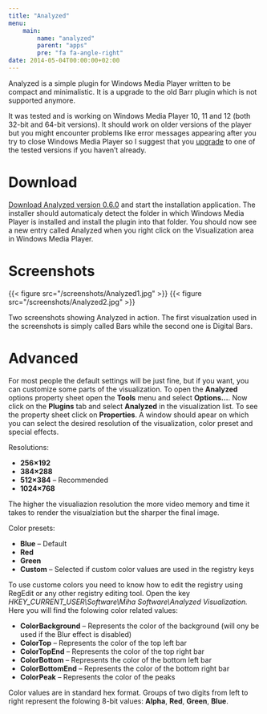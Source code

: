 ```yaml
---
title: "Analyzed"
menu:
    main:
        name: "analyzed"
        parent: "apps"
        pre: "fa fa-angle-right"
date: 2014-05-04T00:00:00+02:00
---
```


Analyzed is a simple plugin for Windows Media Player written to be compact and minimalistic.
It is a upgrade to the old Barr plugin which is not supported anymore.

It was tested and is working on Windows Media Player 10, 11 and 12 (both 32-bit and 64-bit versions).
It should work on older versions of the player but you might encounter problems like error messages appearing
after you try to close Windows Media Player so I suggest that you [upgrade](http://windows.microsoft.com/en-us/windows/download-windows-media-player) to one of the tested versions if you haven’t already.

# Download

[Download Analyzed version 0.6.0](#todo) and start the installation application. The installer should automaticaly detect
the folder in which Windows Media Player is installed and install the plugin into that folder. You should now see a
new entry called Analyzed when you right click on the Visualization area in Windows Media Player.

# Screenshots

{{< figure src="/screenshots/Analyzed1.jpg" >}}
{{< figure src="/screenshots/Analyzed2.jpg" >}}

Two screenshots showing Analyzed in action. The first visualzation used in the screenshots is simply called Bars while the second one is Digital Bars.

# Advanced

For most people the default settings will be just fine, but if you want, you can customize some parts of the
visualization. To open the **Analyzed** options property sheet open the **Tools** menu and select **Options…**. Now click on
the **Plugins** tab and select **Analyzed** in the visualization list. To see the property sheet click on **Properties**. A
window should apear on which you can select the desired resolution of the visualization, color preset and special effects.

Resolutions:

- **256×192**
- **384×288**
- **512×384** – Recommended
- **1024×768**

The higher the visualiazion resolution the more video memory and time it takes to render the visualziation but the sharper the final image.

Color presets:

- **Blue** – Default
- **Red**
- **Green**
- **Custom** – Selected if custom color values are used in the registry keys

To use custome colors you need to know how to edit the registry using RegEdit or any other registry editing tool.
Open the key *HKEY_CURRENT_USER\Software\Miha Software\Analyzed Visualization.* Here you will find the folowing color related values:

- **ColorBackground** – Represents the color of the background (will ony be used if the Blur effect is disabled)
- **ColorTop** – Represents the color of the top left bar
- **ColorTopEnd** – Represents the color of the top right bar
- **ColorBottom** – Represents the color of the bottom left bar
- **ColorBottomEnd** – Represents the color of the bottom right bar
- **ColorPeak** – Represents the color of the peaks

Color values are in standard hex format. Groups of two digits from left to right represent the folowing 8-bit values: **Alpha**, **Red**, **Green**, **Blue**.